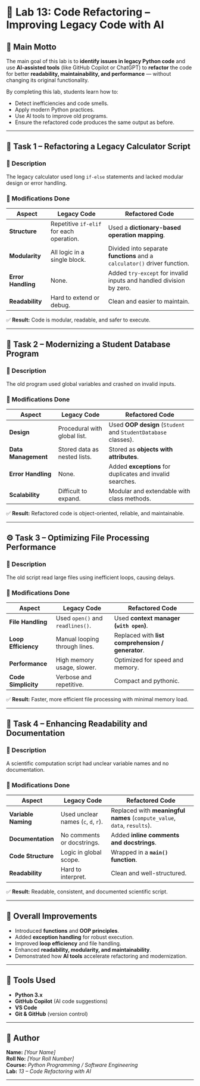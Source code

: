# 🧪 Lab 13: Code Refactoring – Improving Legacy Code with AI

## 🎯 Main Motto
The main goal of this lab is to **identify issues in legacy Python code** and use **AI-assisted tools** (like GitHub Copilot or ChatGPT) to **refactor** the code for better **readability, maintainability, and performance** — without changing its original functionality.

By completing this lab, students learn how to:
- Detect inefficiencies and code smells.
- Apply modern Python practices.
- Use AI tools to improve old programs.
- Ensure the refactored code produces the same output as before.

---

## 🧩 Task 1 – Refactoring a Legacy Calculator Script

### 🧠 Description
The legacy calculator used long `if-else` statements and lacked modular design or error handling.

### 🔧 Modifications Done
| Aspect | Legacy Code | Refactored Code |
|--------|--------------|----------------|
| **Structure** | Repetitive `if-elif` for each operation. | Used a **dictionary-based operation mapping**. |
| **Modularity** | All logic in a single block. | Divided into separate **functions** and a `calculator()` driver function. |
| **Error Handling** | None. | Added `try-except` for invalid inputs and handled division by zero. |
| **Readability** | Hard to extend or debug. | Clean and easier to maintain. |

✅ **Result:** Code is modular, readable, and safer to execute.

---

## 🧱 Task 2 – Modernizing a Student Database Program

### 🧠 Description
The old program used global variables and crashed on invalid inputs.

### 🔧 Modifications Done
| Aspect | Legacy Code | Refactored Code |
|--------|--------------|----------------|
| **Design** | Procedural with global list. | Used **OOP design** (`Student` and `StudentDatabase` classes). |
| **Data Management** | Stored data as nested lists. | Stored as **objects with attributes**. |
| **Error Handling** | None. | Added **exceptions** for duplicates and invalid searches. |
| **Scalability** | Difficult to expand. | Modular and extendable with class methods. |

✅ **Result:** Refactored code is object-oriented, reliable, and maintainable.

---

## ⚙️ Task 3 – Optimizing File Processing Performance

### 🧠 Description
The old script read large files using inefficient loops, causing delays.

### 🔧 Modifications Done
| Aspect | Legacy Code | Refactored Code |
|--------|--------------|----------------|
| **File Handling** | Used `open()` and `readlines()`. | Used **context manager (`with open`)**. |
| **Loop Efficiency** | Manual looping through lines. | Replaced with **list comprehension / generator**. |
| **Performance** | High memory usage, slower. | Optimized for speed and memory. |
| **Code Simplicity** | Verbose and repetitive. | Compact and pythonic. |

✅ **Result:** Faster, more efficient file processing with minimal memory load.

---

## 🧠 Task 4 – Enhancing Readability and Documentation

### 🧠 Description
A scientific computation script had unclear variable names and no documentation.

### 🔧 Modifications Done
| Aspect | Legacy Code | Refactored Code |
|--------|--------------|----------------|
| **Variable Naming** | Used unclear names (`c`, `d`, `r`). | Replaced with **meaningful names** (`compute_value`, `data`, `results`). |
| **Documentation** | No comments or docstrings. | Added **inline comments and docstrings**. |
| **Code Structure** | Logic in global scope. | Wrapped in a **`main()` function**. |
| **Readability** | Hard to interpret. | Clean and well-structured. |

✅ **Result:** Readable, consistent, and documented scientific script.

---

## 🧭 Overall Improvements
- Introduced **functions** and **OOP principles**.  
- Added **exception handling** for robust execution.  
- Improved **loop efficiency** and file handling.  
- Enhanced **readability, modularity, and maintainability**.  
- Demonstrated how **AI tools** accelerate refactoring and modernization.

---

## 🧾 Tools Used
- **Python 3.x**  
- **GitHub Copilot** (AI code suggestions)  
- **VS Code**  
- **Git & GitHub** (version control)

---

## 📘 Author
**Name:** *[Your Name]*  
**Roll No:** *[Your Roll Number]*  
**Course:** *Python Programming / Software Engineering*  
**Lab:** *13 – Code Refactoring with AI*

---
